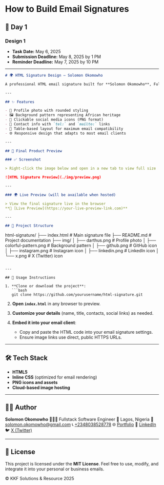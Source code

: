 # How to Build Email Signatures

## 📅 Day 1

### **Design 1**
- **Task Date:** May 6, 2025  
- **Submission Deadline:** May 8, 2025 by 1 PM  
- **Reminder Deadline:** May 7, 2025 by 10 PM  

---

```markdown
# 🌍 HTML Signature Design — Solomon Okomowho

A professional HTML email signature built for **Solomon Okomowho**, Fullstack Software Engineer. This signature combines clean design, branding consistency, and African-inspired visuals to create a memorable and functional digital identity.

---

## ✨ Features

- 📸 Profile photo with rounded styling
- 🖼️ Background pattern representing African heritage
- 🔗 Clickable social media icons (PNG format)
- 📱 Contact info with `tel:` and `mailto:` links
- 🧩 Table-based layout for maximum email compatibility
- 🌐 Responsive design that adapts to most email clients

---

## 📸 Final Product Preview

### ✅ Screenshot

> Right-click the image below and open in a new tab to view full size

![HTML Signature Preview](./img/preview.png)

---

### 🌍 Live Preview (will be available when hosted)

> View the final signature live in the browser  
**🔗 [Live Preview](https://your-live-preview-link.com)**

---

## 📁 Project Structure

```

html-signature/
├── index.html                   # Main signature file
├── README.md                    # Project documentation
├── img/
│   ├── darthus.png              # Profile photo
│   ├── colorful-pattern.png     # Background pattern
│   ├── github.png               # GitHub icon
│   ├── instagram.png            # Instagram icon
│   ├── linkedin.png             # LinkedIn icon
│   └── x.png                    # X (Twitter) icon

````

---

## 🚀 Usage Instructions

1. **Clone or download the project**:
   ```bash
   git clone https://github.com/yourusername/html-signature.git
````

2. **Open `index.html`** in any browser to preview.

3. **Customize your details** (name, title, contacts, social links) as needed.

4. **Embed it into your email client**:

   * Copy and paste the HTML code into your email signature settings.
   * Ensure image links use direct, public HTTPS URLs.

---

## 🛠️ Tech Stack

* **HTML5**
* **Inline CSS** (optimized for email rendering)
* **PNG icons and assets**
* **Cloud-based image hosting**

---

## 🧑‍💻 Author

**Solomon Okomowho**
👨🏾‍💻 Fullstack Software Engineer
📍 Lagos, Nigeria
📧 [solomon.okomowho@gmail.com](mailto:solomon.okomowho@gmail.com)
📞 [+2348038528778](tel:+2348038528778)
🌐 [Portfolio](https://tinyurl.com/solomonokomowho)
🔗 [LinkedIn](https://www.linkedin.com/in/solomon-okomowho/)
🐦 [X (Twitter)](https://x.com/darth_jade_i)

---

## 📝 License

This project is licensed under the **MIT License**.
Feel free to use, modify, and integrate it into your personal or business emails.

© KKF Solutions & Resource 2025

```